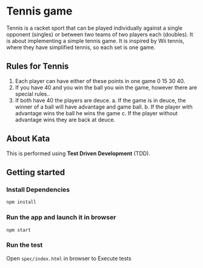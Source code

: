 # Tennis game

Tennis is a racket sport that can be played individually against a single opponent (singles) or between two teams of two players each (doubles). It is about implementing a simple tennis game. It is inspired by Wii tennis, where they have simplified tennis, so each set is one game. 

## Rules for Tennis

1. Each player can have either of these points in one game 0 15 30 40.
2. If you have 40 and you win the ball you win the game, however there are special rules..
3. If both have 40 the players are deuce.
	a. If the game is in deuce, the winner of a ball will have advantage and game ball.
	b. If the player with advantage wins the ball he wins the game
	c. If the player without advantage wins they are back at deuce.


## About Kata

This is performed using **Test Driven Development** (TDD).

## Getting started

### Install Dependencies
 
 `npm install`

### Run the app and launch it in browser  
 
 `npm start`
 
### Run the test  
 
Open `spec/index.html` in browser to Execute tests